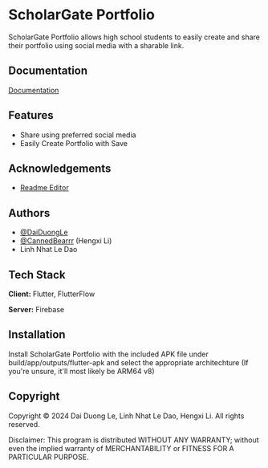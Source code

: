 
# ScholarGate Portfolio

ScholarGate Portfolio allows high school students to easily create and share their portfolio using social media with a sharable link. 


## Documentation

[Documentation](https://docs.google.com/document/d/1ZwTybKtlf03bkA_ycrMGtRvw_3GCdROMSpIkgIlTUYE)


## Features

- Share using preferred social media 
- Easily Create Portfolio with Save


## Acknowledgements

 - [Readme Editor](https://readme.so/editor)



## Authors

- [@DaiDuongLe](https://www.github.com/DaiDuongLe)
- [@CannedBearrr](https://www.github.com/CannedBearrr) (Hengxi Li)
- Linh Nhat Le Dao


## Tech Stack

**Client:** Flutter, FlutterFlow

**Server:** Firebase


## Installation

Install ScholarGate Portfolio with the included APK file under build/app/outputs/flutter-apk and select the appropriate architechture
(If you're unsure, it'll most likely be ARM64 v8)
    
## Copyright
Copyright © 2024 Dai Duong Le, Linh Nhat Le Dao, Hengxi Li. All rights reserved.

Disclaimer: This program is distributed WITHOUT ANY WARRANTY; without even the implied warranty of MERCHANTABILITY or FITNESS FOR A PARTICULAR PURPOSE. 



